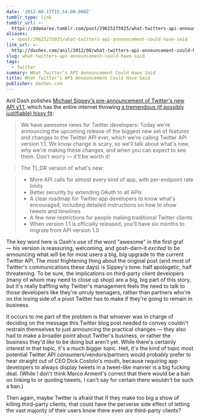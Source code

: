 ```yaml
---
date: '2012-08-17T15:54:00.000Z'
tumblr_type: link
tumblr_url: >-
  https://ddemaree.tumblr.com/post/29625275925/what-twitters-api-announcement-could-have-said
aliases:
  - /post/29625275925/what-twitters-api-announcement-could-have-said
link_url: >-
  http://dashes.com/anil/2012/08/what-twitters-api-announcement-could-have-said.html
slug: what-twitters-api-announcement-could-have-said
tags:
  - Twitter
summary: What Twitter’s API Announcement Could Have Said
title: What Twitter’s API Announcement Could Have Said
publisher: dashes.com
---
```


Anil Dash polishes [Michael Sippey's pre-announcement of Twitter's new API v1.1](http://dashes.com/anil/2012/08/what-twitters-api-announcement-could-have-said.html), which has the entire internet throwing [a tremendous (if possibly justifiable) hissy fit](http://www.marco.org/2012/08/16/twitter-api-changes):

> We have awesome news for Twitter developers: Today we're announcing the upcoming release of the biggest new set of features and changes to the Twitter API ever, which we're calling Twitter API version 1.1. We know change is scary, so we'll talk about what's new, why we're making these changes, and when you can expect to see them. Don't worry — it'll be worth it!

> The TL;DR version of what's new:

> * More API calls for almost every kind of app, with per-endpoint rate limits
> * Better security by extending OAuth to all APIs
> * A clear roadmap for Twitter app developers to know what's encouraged, including detailed instructions on how to show tweets and timelines
> * A few new restrictions for people making traditional Twitter clients
> * When version 1.1 is officially released, you'll have six months to migrate from API version 1.0

The key word here is Dash's use of the word "awesome" in the first graf — his version is reassuring, welcoming, and gosh-darn-it _excited_ to be announcing what will be for most users a big, big upgrade to the current Twitter API. The most frightening thing about the original post (and most of Twitter's communications these days) is Sippey's tone: half apologetic, half threatening. To be sure, the implications on third-party client developers (many of whom may need to close up shop) are a big, big part of this story, but it's really baffling why Twitter's management feels the need to talk to those developers like they're unruly teenagers, rather than partners who're on the losing side of a pivot Twitter has to make if they're going to remain in business.

It occurs to me part of the problem is that whoever was in charge of deciding on the message this Twitter blog post needed to convey couldn't restrain themselves to just announcing the practical changes — they also had to make a broader point about Twitter's business, or rather the business they'd _like_ to be doing but aren't yet. While there's certainly interest in that topic, it's a much bigger topic. Hell, it's the kind of topic most potential Twitter API consumers/vendors/partners would probably prefer to hear straight out of CEO Dick Costolo's mouth, because requiring app developers to always display tweets in a tweet-like manner is a big fucking deal. (While I don't think Marco Arment's correct that there would be a ban on linking to or quoting tweets, I can't say for certain there _wouldn't_ be such a ban.)

Then again, maybe Twitter is afraid that if they make too big a show of killing third-party clients, that could have the perverse side effect of letting the vast majority of their users know there even _are_ third-party clients?